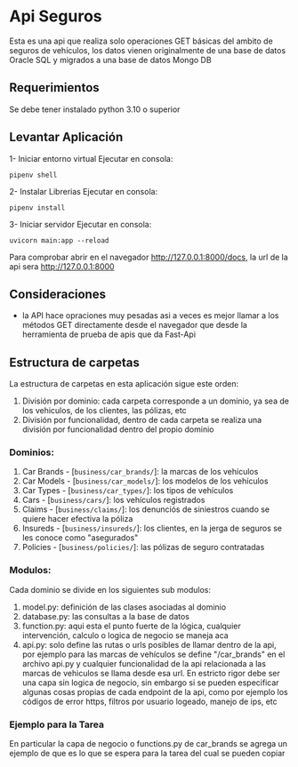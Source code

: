 # Api Seguros
Esta es una api que realiza solo operaciones GET básicas del ambito de seguros de vehículos, los datos vienen originalmente de una base de datos Oracle SQL y migrados a una base de datos Mongo DB

## Requerimientos
Se debe tener instalado python 3.10 o superior

## Levantar Aplicación

1- Iniciar entorno virtual
Ejecutar en consola:
```
pipenv shell
```

2- Instalar Librerias
Ejecutar en consola:
```
pipenv install
```

3- Iniciar servidor
Ejecutar en consola:
```
uvicorn main:app --reload
```

Para comprobar abrir en el navegador http://127.0.0.1:8000/docs, la url de la api sera http://127.0.0.1:8000

## Consideraciones
* la API hace opraciones muy pesadas asi a veces es mejor llamar a los métodos GET directamente desde el navegador que desde la herramienta de prueba de apis que da Fast-Api

## Estructura de carpetas
La estructura de carpetas en esta aplicación sigue este orden:

1. División por dominio: cada carpeta corresponde a un dominio, ya sea de los vehiculos, de los clientes, las pólizas, etc
2. División por funcionalidad, dentro de cada carpeta se realiza una división por funcionalidad dentro del propio dominio

### Dominios:
1. Car Brands - [`business/car_brands/`]: la marcas de los vehículos
2. Car Models - [`business/car_models/`]: los modelos de los vehículos
3. Car Types - [`business/car_types/`]: los tipos de vehículos
4. Cars - [`business/cars/`]: los vehículos registrados
5. Claims - [`business/claims/`]: los denunciós de siniestros cuando se quiere hacer efectiva la póliza
6. Insureds - [`business/insureds/`]: los clientes, en la jerga de seguros se les conoce como "asegurados"
7. Policies - [`business/policies/`]: las pólizas de seguro contratadas

### Modulos:
Cada dominio se divide en los siguientes sub modulos:
1. model.py: definición de las clases asociadas al dominio
2. database.py: las consultas a la base de datos
3. function.py: aqui esta el punto fuerte de la lógica, cualquier intervención, calculo o logica de negocio se maneja aca
4. api.py: solo define las rutas o urls posibles de llamar dentro de la api, por ejemplo para las marcas de vehículos se define "/car_brands" en el archivo api.py y cualquier funcionalidad de la api relacionada a las marcas de vehiculos se llama desde esa url. En estricto rigor debe ser una capa sin logica de negocio, sin embargo si se pueden especificar algunas cosas propias de cada endpoint de la api, como por ejemplo los códigos de error https, filtros por usuario logeado, manejo de ips, etc

### Ejemplo para la Tarea
En particular la capa de negocio o functions.py de car_brands se agrega un ejemplo de que es lo que se espera para la tarea del cual se pueden copiar
